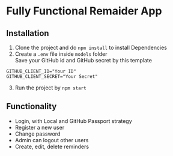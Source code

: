# Fully Functional Remaider App

## Installation

1. Clone the project and do `npm install` to install Dependencies
2. Create a `.env` file inside `models` folder \
Save your GitHub id and GitHub secret by this template
```
GITHUB_CLIENT_ID="Your ID"
GITHUB_CLIENT_SECRET="Your Secret"
```
3. Run the project by `npm start`

## Functionality
- Login, with Local and GitHub Passport strategy
- Register a new user
- Change password
- Admin can logout other users
- Create, edit, delete reminders 